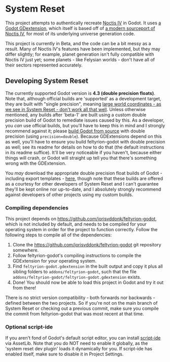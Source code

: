 # System Reset

This project attempts to authentically recreate [Noctis IV](https://en.wikipedia.org/wiki/Noctis_(video_game)) in Godot. It uses [a Godot GDextension](https://github.com/jorisvddonk/feltyrion-godot), which itself is based off of [a modern sourceport of Noctis IV](https://github.com/dgcole/noctis-iv-lr), for most of its underlying universe generation code.

This project is currently in Beta, and the code can be a bit messy as a result. Many of Noctis IV's features have been implemented, but they may differ slightly; for example, planet generation isn't fully compatible with Noctis IV just yet; some planets - like Felysian worlds - don't have all of their sectors represented accurately.

## Developing System Reset

The currently supported Godot version is **4.3 (double precision floats)**. Note that, although official builds are 'supported' as a development target, they are built with "single precision", meaning [large world coordinates - as we see in System Reset - don't work all that well](https://docs.godotengine.org/en/4.3/tutorials/physics/large_world_coordinates.html). Unless otherwise mentioned, any builds after 'beta-1' are built using a custom double precision build of Godot to remediate issues caused by this. As a developer, you _can_ use official builds, but you'll have to keep this in mind and I strongly recommend against it; please [build Godot from source](https://docs.godotengine.org/en/4.3/contributing/development/compiling/index.html) with double precision (using `precision=double`). Because GDExtensions depend on this as well, you'll have to ensure you build feltyrion-godot with double precision as well; see its readme for details on how to do that (the default instructions in its readme suffice). It'll be very noticeable if you haven't, because either things will crash, or Godot will straight up tell you that there's something wrong with the GDExtension.

You _may_ download the appropriate double precision float builds of Godot - including export templates - [here](https://mooses.nl/system-reset/godot/), though note that these builds are offered as a courtesy for other developers of System Reset and I can't guarantee they'll be kept online nor up-to-date, and I absolutely strongly recommend against developers of other projects using my custom builds.

### Compiling dependencies

This project depends on https://github.com/jorisvddonk/feltyrion-godot, which is not included by default, and needs to be compiled for your operating system in order for the project to function correctly. Follow the following steps to compile all of the dependencies:

1. Clone the https://github.com/jorisvddonk/feltyrion-godot git repository somewhere.
2. Follow feltyrion-godot's compiling instructions to compile the GDExtension for your operating system.
3. Find `feltyrion-godot.gdextension` in the built output and copy it plus all sibling folders to `addons/feltyrion-godot`, such that the file `addons/feltyrion-godot/feltyrion-godot.gdextension` exists.
4. Done! You should now be able to load this project in Godot and try it out from there!

There is no strict version compatibility - both forwards nor backwards - defined between the two projects. So if you're not on the main branch of System Reset or checking out a previous commit, make sure you compile the commit from feltyrion-godot that was most recent at that time.

### Optional script-ide

If you aren't fond of Godot's default script editor, you can install [script-ide](https://github.com/Maran23/script-ide) via AssetLib. Note that you do NOT need to enable it globally, as the 'system reset dev plugin' loads it dynamically for you. If script-ide has enabled itself, make sure to disable it in Project Settings.
